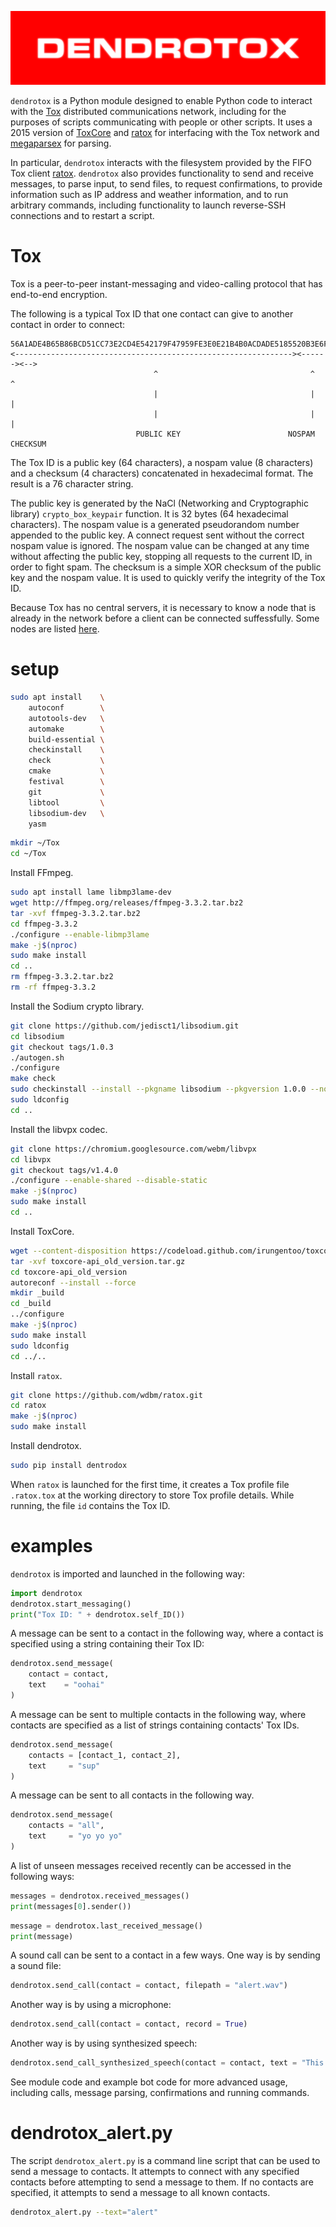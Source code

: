 ![](https://raw.githubusercontent.com/wdbm/dendrotox/master/media/dendrotox.png)

`dendrotox` is a Python module designed to enable Python code to interact with the [Tox](https://tox.chat/) distributed communications network, including for the purposes of scripts communicating with people or other scripts. It uses a 2015 version of [ToxCore](https://github.com/irungentoo/toxcore/releases/tag/api_old_version) and [ratox](https://github.com/kytvi2p/ratox) for interfacing with the Tox network and [megaparsex](https://github.com/wdbm/megaparsex) for parsing.

In particular, `dendrotox` interacts with the filesystem provided by the FIFO Tox client [ratox](https://github.com/kytvi2p/ratox). `dendrotox` also provides functionality to send and receive messages, to parse input, to send files, to request confirmations, to provide information such as IP address and weather information, and to run arbitrary commands, including functionality to launch reverse-SSH connections and to restart a script.

# Tox

Tox is a peer-to-peer instant-messaging and video-calling protocol that has end-to-end encryption.

The following is a typical Tox ID that one contact can give to another contact in order to connect:

```
56A1ADE4B65B86BCD51CC73E2CD4E542179F47959FE3E0E21B4B0ACDADE5185520B3E6FC5D64
<--------------------------------------------------------------><------><-->
                                ^                                  ^      ^
                                |                                  |      |
                                |                                  |      |
                            PUBLIC KEY                        NOSPAM      CHECKSUM
```

The Tox ID is a public key (64 characters), a nospam value (8 characters) and a checksum (4 characters) concatenated in hexadecimal format. The result is a 76 character string.

The public key is generated by the NaCl (Networking and Cryptographic library) `crypto_box_keypair` function. It is 32 bytes (64 hexadecimal characters). The nospam value is a generated pseudorandom number appended to the public key. A connect request sent without the correct nospam value is ignored. The nospam value can be changed at any time without affecting the public key, stopping all requests to the current ID, in order to fight spam. The checksum is a simple XOR checksum of the public key and the nospam value. It is used to quickly verify the integrity of the Tox ID.

Because Tox has no central servers, it is necessary to know a node that is already in the network before a client can be connected suffessfully. Some nodes are listed [here](https://nodes.tox.chat/json).

# setup

```Bash
sudo apt install    \
    autoconf        \
    autotools-dev   \
    automake        \
    build-essential \
    checkinstall    \
    check           \
    cmake           \
    festival        \
    git             \
    libtool         \
    libsodium-dev   \
    yasm
```

```Bash
mkdir ~/Tox
cd ~/Tox
```

Install FFmpeg.


```Bash
sudo apt install lame libmp3lame-dev
wget http://ffmpeg.org/releases/ffmpeg-3.3.2.tar.bz2
tar -xvf ffmpeg-3.3.2.tar.bz2
cd ffmpeg-3.3.2
./configure --enable-libmp3lame
make -j$(nproc)
sudo make install
cd ..
rm ffmpeg-3.3.2.tar.bz2
rm -rf ffmpeg-3.3.2
```

Install the Sodium crypto library.

```Bash
git clone https://github.com/jedisct1/libsodium.git
cd libsodium
git checkout tags/1.0.3
./autogen.sh
./configure
make check
sudo checkinstall --install --pkgname libsodium --pkgversion 1.0.0 --nodoc
sudo ldconfig
cd ..
```

Install the libvpx codec.

```Bash
git clone https://chromium.googlesource.com/webm/libvpx
cd libvpx
git checkout tags/v1.4.0
./configure --enable-shared --disable-static
make -j$(nproc)
sudo make install
cd ..
```

Install ToxCore.

```Bash
wget --content-disposition https://codeload.github.com/irungentoo/toxcore/tar.gz/api_old_version
tar -xvf toxcore-api_old_version.tar.gz
cd toxcore-api_old_version
autoreconf --install --force
mkdir _build
cd _build
../configure
make -j$(nproc)
sudo make install
sudo ldconfig
cd ../..
```

Install `ratox`.

```Bash
git clone https://github.com/wdbm/ratox.git
cd ratox
make -j$(nproc)
sudo make install
```

Install dendrotox.

```Bash
sudo pip install dentrodox
```

When `ratox` is launched for the first time, it creates a Tox profile file `.ratox.tox` at the working directory to store Tox profile details. While running, the file `id` contains the Tox ID.

# examples

`dendrotox` is imported and launched in the following way:

```Python
import dendrotox
dendrotox.start_messaging()
print("Tox ID: " + dendrotox.self_ID())
```

A message can be sent to a contact in the following way, where a contact is specified using a string containing their Tox ID:

```Python
dendrotox.send_message(
    contact = contact,
    text    = "oohai"
)
```

A message can be sent to multiple contacts in the following way, where contacts are specified as a list of strings containing contacts' Tox IDs.

```Python
dendrotox.send_message(
    contacts = [contact_1, contact_2],
    text     = "sup"
)
```

A message can be sent to all contacts in the following way.

```Python
dendrotox.send_message(
    contacts = "all",
    text     = "yo yo yo"
)
```

A list of unseen messages received recently can be accessed in the following ways:

```Python
messages = dendrotox.received_messages()
print(messages[0].sender())
```

```Python
message = dendrotox.last_received_message()
print(message)
```

A sound call can be sent to a contact in a few ways. One way is by sending a sound file:

```Python
dendrotox.send_call(contact = contact, filepath = "alert.wav")
```

Another way is by using a microphone:

```Python
dendrotox.send_call(contact = contact, record = True)
```

Another way is by using synthesized speech:

```Python
dendrotox.send_call_synthesized_speech(contact = contact, text = "This is an alert.")
```

See module code and example bot code for more advanced usage, including calls, message parsing, confirmations and running commands.

# dendrotox_alert.py

The script `dendrotox_alert.py` is a command line script that can be used to send a message to contacts. It attempts to connect with any specified contacts before attempting to send a message to them. If no contacts are specified, it attempts to send a message to all known contacts.

```Bash
dendrotox_alert.py --text="alert"
```
